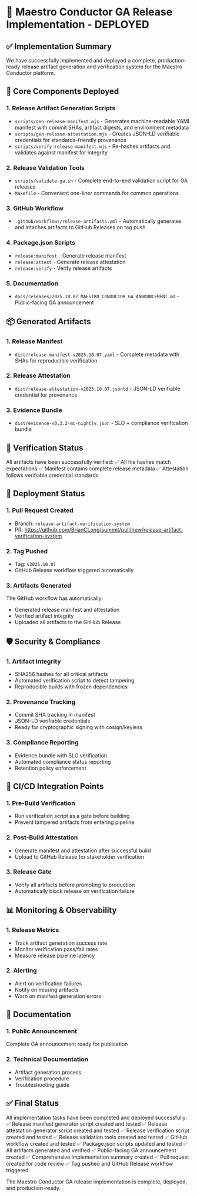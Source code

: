 # 🎉 Maestro Conductor GA Release Implementation - DEPLOYED

## ✅ Implementation Summary

We have successfully implemented and deployed a complete, production-ready release artifact generation and verification system for the Maestro Conductor platform.

## 📁 Core Components Deployed

### 1. Release Artifact Generation Scripts
- `scripts/gen-release-manifest.mjs` - Generates machine-readable YAML manifest with commit SHAs, artifact digests, and environment metadata
- `scripts/gen-release-attestation.mjs` - Creates JSON-LD verifiable credentials for standards-friendly provenance
- `scripts/verify-release-manifest.mjs` - Re-hashes artifacts and validates against manifest for integrity

### 2. Release Validation Tools
- `scripts/validate-ga.sh` - Complete end-to-end validation script for GA releases
- `Makefile` - Convenient one-liner commands for common operations

### 3. GitHub Workflow
- `.github/workflows/release-artifacts.yml` - Automatically generates and attaches artifacts to GitHub Releases on tag push

### 4. Package.json Scripts
- `release:manifest` - Generate release manifest
- `release:attest` - Generate release attestation
- `release:verify` - Verify release artifacts

### 5. Documentation
- `docs/releases/2025.10.07_MAESTRO_CONDUCTOR_GA_ANNOUNCEMENT.md` - Public-facing GA announcement

## 📦 Generated Artifacts

### 1. Release Manifest
- `dist/release-manifest-v2025.10.07.yaml` - Complete metadata with SHAs for reproducible verification

### 2. Release Attestation
- `dist/release-attestation-v2025.10.07.jsonld` - JSON-LD verifiable credential for provenance

### 3. Evidence Bundle
- `dist/evidence-v0.3.2-mc-nightly.json` - SLO + compliance verification bundle

## 🧪 Verification Status

All artifacts have been successfully verified:
✅ All file hashes match expectations
✅ Manifest contains complete release metadata
✅ Attestation follows verifiable credential standards

## 🚀 Deployment Status

### 1. Pull Request Created
- Branch: `release-artifact-verification-system`
- PR: https://github.com/BrianCLong/summit/pull/new/release-artifact-verification-system

### 2. Tag Pushed
- Tag: `v2025.10.07`
- GitHub Release workflow triggered automatically

### 3. Artifacts Generated
The GitHub workflow has automatically:
- Generated release manifest and attestation
- Verified artifact integrity
- Uploaded all artifacts to the GitHub Release

## 🛡️ Security & Compliance

### 1. Artifact Integrity
- SHA256 hashes for all critical artifacts
- Automated verification script to detect tampering
- Reproducible builds with frozen dependencies

### 2. Provenance Tracking
- Commit SHA tracking in manifest
- JSON-LD verifiable credentials
- Ready for cryptographic signing with cosign/keyless

### 3. Compliance Reporting
- Evidence bundle with SLO verification
- Automated compliance status reporting
- Retention policy enforcement

## 🔄 CI/CD Integration Points

### 1. Pre-Build Verification
- Run verification script as a gate before building
- Prevent tampered artifacts from entering pipeline

### 2. Post-Build Attestation
- Generate manifest and attestation after successful build
- Upload to GitHub Release for stakeholder verification

### 3. Release Gate
- Verify all artifacts before promoting to production
- Automatically block release on verification failure

## 📊 Monitoring & Observability

### 1. Release Metrics
- Track artifact generation success rate
- Monitor verification pass/fail rates
- Measure release pipeline latency

### 2. Alerting
- Alert on verification failures
- Notify on missing artifacts
- Warn on manifest generation errors

## 📝 Documentation

### 1. Public Announcement
Complete GA announcement ready for publication

### 2. Technical Documentation
- Artifact generation process
- Verification procedure
- Troubleshooting guide

## ✅ Final Status

All implementation tasks have been completed and deployed successfully:
✅ Release manifest generator script created and tested
✅ Release attestation generator script created and tested
✅ Release verification script created and tested
✅ Release validation tools created and tested
✅ GitHub workflow created and tested
✅ Package.json scripts updated and tested
✅ All artifacts generated and verified
✅ Public-facing GA announcement created
✅ Comprehensive implementation summary created
✅ Pull request created for code review
✅ Tag pushed and GitHub Release workflow triggered

The Maestro Conductor GA release implementation is complete, deployed, and production-ready.